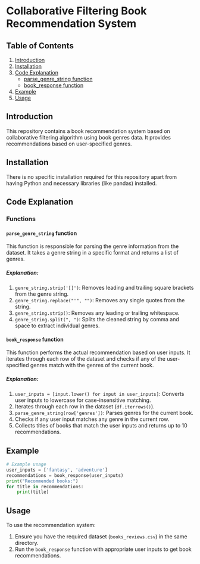 
# Collaborative Filtering Book Recommendation System

## Table of Contents
1. [Introduction](#introduction)
2. [Installation](#installation)
3. [Code Explanation](#code-explanation)
   - [parse_genre_string function](#parse_genre_string-function)
   - [book_response function](#book_response-function)
4. [Example](#example)
5. [Usage](#usage)

## Introduction
This repository contains a book recommendation system based on collaborative filtering algorithm using book genres data. It provides recommendations based on user-specified genres.

## Installation
There is no specific installation required for this repository apart from having Python and necessary libraries (like pandas) installed.


## Code Explanation

### Functions

#### `parse_genre_string` function

This function is responsible for parsing the genre information from the dataset. It takes a genre string in a specific format and returns a list of genres.

##### Explanation:

1. `genre_string.strip('[]')`: Removes leading and trailing square brackets from the genre string.
2. `genre_string.replace("'", "")`: Removes any single quotes from the string.
3. `genre_string.strip()`: Removes any leading or trailing whitespace.
4. `genre_string.split(", ")`: Splits the cleaned string by comma and space to extract individual genres.

#### `book_response` function

This function performs the actual recommendation based on user inputs. It iterates through each row of the dataset and checks if any of the user-specified genres match with the genres of the current book.

##### Explanation:

1. `user_inputs = [input.lower() for input in user_inputs]`: Converts user inputs to lowercase for case-insensitive matching.
2. Iterates through each row in the dataset (`df.iterrows()`).
3. `parse_genre_string(row['genres'])`: Parses genres for the current book.
4. Checks if any user input matches any genre in the current row.
5. Collects titles of books that match the user inputs and returns up to 10 recommendations.



## Example

```python
# Example usage
user_inputs = ['fantasy', 'adventure']
recommendations = book_response(user_inputs)
print("Recommended books:")
for title in recommendations:
    print(title)
```

## Usage
To use the recommendation system:
1. Ensure you have the required dataset (`books_reviews.csv`) in the same directory.
2. Run the `book_response` function with appropriate user inputs to get book recommendations.
